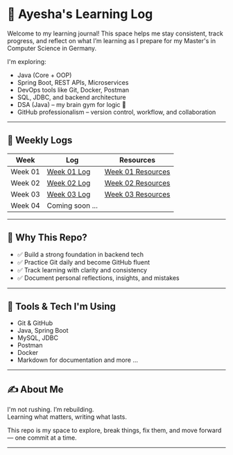# 📘 Ayesha's Learning Log

Welcome to my learning journal! This space helps me stay consistent, track progress, and reflect on what I’m learning as I prepare for my Master's in Computer Science in Germany.

I'm exploring:
- Java (Core + OOP)
- Spring Boot, REST APIs, Microservices
- DevOps tools like Git, Docker, Postman
- SQL, JDBC, and backend architecture
- DSA (Java) – my brain gym for logic 🧠
- GitHub professionalism – version control, workflow, and collaboration

---

## 📅 Weekly Logs

| Week | Log | Resources |
|------|-----|-----------|
| Week 01 | [Week 01 Log](./WeeklyLogs/week-01.md) | [Week 01 Resources](./WeeklyLogs/week-01-resources.md) |
| Week 02 | [Week 02 Log](./WeeklyLogs/week-02.md) | [Week 02 Resources](https://github.com/Ayesha2k/byte_by_byte_DSA) |
| Week 03 | [Week 03 Log](./WeeklyLogs/week-02.md) | [Week 03 Resources](https://github.com/Ayesha2k/Java_Quest) |
| Week 04 | Coming soon ... |

---

## 📌 Why This Repo?

- ✅ Build a strong foundation in backend tech
- ✅ Practice Git daily and become GitHub fluent
- ✅ Track learning with clarity and consistency
- ✅ Document personal reflections, insights, and mistakes

---

## 🧰 Tools & Tech I'm Using

- Git & GitHub
- Java, Spring Boot
- MySQL, JDBC
- Postman
- Docker
- Markdown for documentation
and more ...

---

## ✍️ About Me

I'm not rushing. I’m rebuilding.  
Learning what matters, writing what lasts.

This repo is my space to explore, break things, fix them, and move forward — one commit at a time.

---
